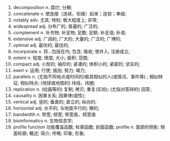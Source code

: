 1.  decomposition n. 腐烂; 分解; 
2.  concatenate  v. 使连接（连续，衔接）起来；连锁；串级;
3.  notably  adv. 尤其; 特别; 极大程度上; 非常;
4.  widespread adj.	分布广的; 普遍的; 广泛的;
5.  complement n.	补充物; 补足物; 足数; 足额; 补足语; 补语;
6.  extensive adj.	广阔的; 广大的; 大量的; 广泛的; 广博的;
7.  optimal adj.	最优的; 最佳的;
8.  incorporate v.	将…包括在内; 包含; 吸收; 使并入; 注册成立;
9.  extent n.	程度; 限度; 大小; 面积; 范围;  
10. compact adj.	小型的; 袖珍的; 紧凑的; 体积小的; 紧密的; 坚实的;
11. exert  v.	运用; 行使; 施加; 努力; 竭力;
12. parallels n.	(尤指不同地点或时间的)极其相似的人(或情况、事件等) ; 相似特征; 相似特点; (地球或地图的) 纬线，纬圈;
13. replication n.	(绘画等的) 复制; 拷贝; 重复(实验); (尤指对答辩的) 回答;
14. causality n.	因果关系; 因果律(或性);
15. vertical adj.	竖的; 垂直的; 直立的; 纵向的;
16. horizontal adj.	水平的; 与地面平行的; 横的;
17. bandwidth n.	带宽; 频宽; 带宽值，频宽值
18. bioinformatics n.	生物信息学;
19. profile function 功能覆盖函数; 轮廓函数; 剖面函数; profile n.	面部的侧影; 侧面轮廓; 概述; 简介; 传略; 印象; 形象;







